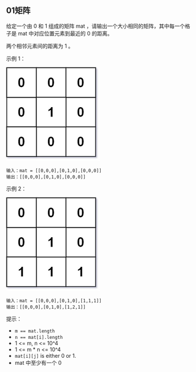## 01矩阵

给定一个由 0 和 1 组成的矩阵 mat ，请输出一个大小相同的矩阵，其中每一个格子是 mat 中对应位置元素到最近的 0 的距离。

两个相邻元素间的距离为 1 。

示例 1：

![](../images/542.01-matrix.png)
```
输入：mat = [[0,0,0],[0,1,0],[0,0,0]]
输出：[[0,0,0],[0,1,0],[0,0,0]]
```

示例 2：

![](../images/542.01-matrix_1.png)
```
输入：mat = [[0,0,0],[0,1,0],[1,1,1]]
输出：[[0,0,0],[0,1,0],[1,2,1]]
```

提示：

* `m == mat.length`
* `n == mat[i].length`
* 1 <= m, n <= 10^4
* 1 <= m * n <= 10^4
* `mat[i][j]` is either 0 or 1.
* mat 中至少有一个 0